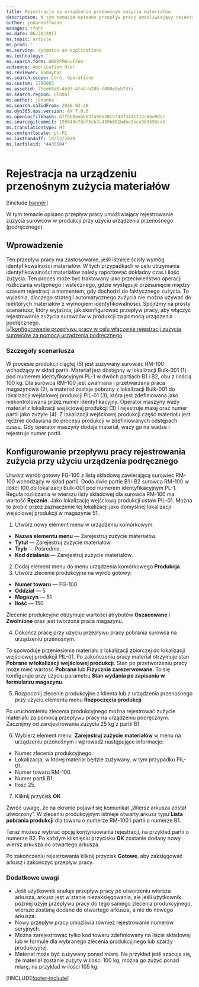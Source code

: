 ```yaml
---
title: Rejestracja na urządzeniu przenośnym zużycia materiałów
description: W tym temacie opisano przepływ pracy umożliwiający rejestrowanie zużycia surowców w produkcji przy użyciu urządzenia przenośnego (podręcznego).
author: johanhoffmann
manager: tfehr
ms.date: 06/20/2017
ms.topic: article
ms.prod: ''
ms.service: dynamics-ax-applications
ms.technology: ''
ms.search.form: WHSRFMenuItem
audience: Application User
ms.reviewer: kamaybac
ms.search.scope: Core, Operations
ms.custom: 1706093
ms.assetid: 75ee68e0-4b9f-4f4d-b286-f498e0eb73fa
ms.search.region: Global
ms.author: johanho
ms.search.validFrom: 2016-02-28
ms.dyn365.ops.version: AX 7.0.0
ms.openlocfilehash: 67fbb8eebb637a96638c574373441213c66e9ddc
ms.sourcegitcommit: 199848e78df5cb7c439b001bdbe1ece963593cdb
ms.translationtype: HT
ms.contentlocale: pl-PL
ms.lasthandoff: 10/13/2020
ms.locfileid: "4435504"
---
```

# <a name="register-material-consumption-using-a-mobile-device"></a>Rejestracja na urządzeniu przenośnym zużycia materiałów

[!include [banner](../includes/banner.md)]

W tym temacie opisano przepływ pracy umożliwiający rejestrowanie zużycia surowców w produkcji przy użyciu urządzenia przenośnego (podręcznego).

<a name="introduction"></a>Wprowadzenie
------------

Ten przepływ pracy ma zastosowanie, jeśli istnieje ścisły wymóg identyfikowalności materiałów. W tych przypadkach w celu utrzymania identyfikowalności materiałów należy raportować dokładny czas i ilość zużycia. Ten proces może być traktowany jako przeciwieństwo operacji rozliczania wstępnego i wstecznego, gdzie występuje przesunięcie między czasem rejestracji a momentem, gdy dochodzi do faktycznego zużycia. To wyjaśnia, dlaczego strategii automatycznego zużycia nie można używać do niektórych materiałów z wymogiem identyfikowalności. Spójrzmy na prosty scenariusz, który wyjaśnia, jak skonfigurować przepływ pracy, aby włączyć rejestrowanie zużycia surowców w produkcji za pomocą urządzenia podręcznego. [![konfigurowanie przepływu pracy w celu włączenie rejestracji zużycia surowców za pomocą urządzenia podręcznego](./media/scenario3.png)](./media/scenario3.png)

### <a name="scenario-details"></a>Szczegóły scenariusza

W procesie produkcji ciągłej (5) jest zużywany surowiec RM-100 wchodzący w skład partii. Materiał jest dostępny w lokalizacji Bulk-001 (1) pod numerem identyfikacyjnym PL-1 w dwóch partiach B1 i B2, obu z ilością 100 kg. Dla surowca RM-100 jest zwalniana i przetwarzana praca magazynowa (2), a materiał zostaje pobrany z lokalizacji Bulk-001 do lokalizacji wejściowej produkcji PIL-01 (3), która jest zdefiniowana jako niekontrolowana przez numer identyfikacyjny. Operator maszyny waży materiał z lokalizacji wejściowej produkcji (3) i rejestruje masę oraz numer partii jako zużyte (4). Z lokalizacji wejściowej produkcji część materiału jest ręcznie dodawana do procesu produkcji w zdefiniowanych odstępach czasu. Gdy operator maszyny dodaje materiał, waży go na wadze i rejestruje numer partii.

## <a name="set-up-theworkflow-to-register-consumption-using-a-handheld-device"></a>Konfigurowanie przepływu pracy rejestrowania zużycia przy użyciu urządzenia podręcznego
Utwórz wyrób gotowy FG-100 z listą składową zawierającą surowiec RM-100 wchodzący w skład partii. Doda dwie partie B1 i B2 surowca RM-100 w ilości 100 do lokalizacji Bulk-001 pod numerem identyfikacyjnym PL-1. Reguła rozliczania w wierszu listy składowej dla surowca RM-100 ma wartość **Ręcznie**. Jako lokalizację wejściową produkcji ustaw PIL-01. Można to zrobić przez zaznaczenie tej lokalizacji jako domyślnej lokalizacji wejściowej produkcji w magazynie 51.

1.  Utwórz nowy element menu w urządzeniu komórkowym: 

-    **Nazwa elementu menu** — Zarejestruj zużycie materiałów. 
-    **Tytuł** — Zarejestruj zużycie materiałów. 
-    **Tryb** — Pośrednie. 
-    **Kod działania** — Zarejestruj zużycie materiałów.

2.  Dodaj element menu do menu urządzenia komórkowego **Produkcja**.
3.  Utwórz zlecenie produkcyjne na wyrób gotowy: 

-    **Numer towaru** — FG-100 
-    **Oddział** — 5 
-    **Magazyn** — 51 
-    **Ilość** — 150

Zlecenie produkcyjne otrzymuje wartości atrybutów **Oszacowane** i **Zwolnione** oraz jest tworzona praca magazynu.

4.  Dokończ pracę przy użyciu przepływu pracy pobrania surowca na urządzeniu przenośnym.

To spowoduje przeniesienie materiału z lokalizacji zbiorczej do lokalizacji wejściowej produkcji PIL-01. Po zakończeniu pracy materiał otrzymuje stan **Pobrane w lokalizacji wejściowej produkcji**. Stan po przetworzeniu pracy może mieć wartość **Pobrane** lub **Fizycznie zarezerwowane**. To się konfiguruje przy użyciu parametru **Stan wydania po zapisaniu w formularzu magazynu**.

5.  Rozpocznij zlecenie produkcyjne z klienta lub z urządzenia przenośnego przy użyciu elementu menu **Rozpoczęcia produkcji**.

Po uruchomieniu zlecenia produkcyjnego można rejestrować zużycie materiału za pomocą przepływu pracy na urządzeniu podręcznym. Zacznijmy od zarejestrowania zużycia 25 kg z partii B1.

6.  Wybierz element menu  **Zarejestruj zużycie** **materiałów** w menu na urządzeniu przenośnym i wprowadź następujące informacje: 

-    Numer zlecenia produkcyjnego. 
-    Lokalizacja, w której materiał będzie zużywany, w tym przypadku PIL-01. 
-    Numer towaru RM-100. 
-    Numer partii B1. 
-    Ilość 25.

7.  Kliknij przycisk **OK**.

Zwróć uwagę, że na ekranie pojawił się komunikat „Wiersz arkusza został utworzony”. W zleceniu produkcyjnym istnieje otwarty arkusz typu **Lista pobrania produkcji** dla towaru o numerze RM-100 i partii o numerze B1. 

Teraz możesz wybrać opcję kontynuowania rejestracji, na przykład partii o numerze B2. Po każdym kliknięciu przycisku **OK** zostanie dodany nowy wiersz arkusza do otwartego arkusza. 

Po zakończeniu rejestrowania kliknij przycisk **Gotowe**, aby zaksięgować arkusz i zakończyć przepływ pracy.

### <a name="additional-comments"></a>Dodatkowe uwagi 

-   Jeśli użytkownik anuluje przepływ pracy po utworzeniu wiersza arkusza, arkusz jest w stanie niezaksięgowania, ale jeśli użytkownik później użyje przepływu pracy do tego samego zlecenia produkcyjnego, wiersze zostaną dodane do otwartego arkusza, a nie do nowego arkusza.
-   Nowy przepływ pracy umożliwia również rejestrowanie numerów seryjnych.
-   Można zarejestrować tylko kod towaru zdefiniowany na liście składowej lub w formule dla wybranego zlecenia produkcyjnego lub szarży produkcyjnej.
-   Materiał może być zużywany ponad miarę. Na przykład jeśli szacuje się, że materiał zostanie zużyty w ilości 100 kg, można go zużyć ponad miarę, na przykład w ilości 105 kg.




[!INCLUDE[footer-include](../../includes/footer-banner.md)]